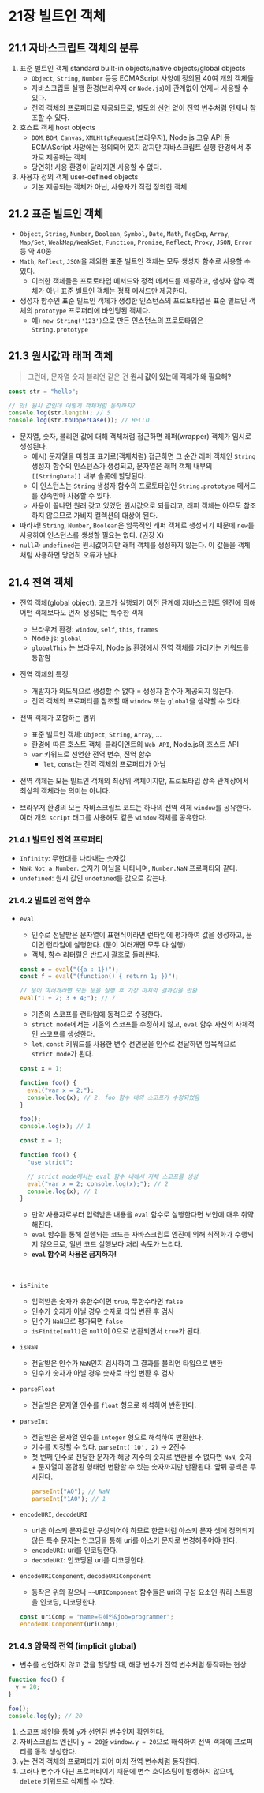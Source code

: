 # 21장 빌트인 객체

## 21.1 자바스크립트 객체의 분류

1. 표준 빌트인 객체 standard built-in objects/native objects/global objects
   - `Object`, `String`, `Number` 등등 ECMAScript 사양에 정의된 40여 개의 객체들
   - 자바스크립트 실행 환경(브라우저 or `Node.js`)에 관계없이 언제나 사용할 수 있다.
   - 전역 객체의 프로퍼티로 제공되므로, 별도의 선언 없이 전역 변수처럼 언제나 참조할 수 있다.
2. 호스트 객체 host objects
   - `DOM`, `BOM`, `Canvas`, `XMLHttpRequest`(브라우저), Node.js 고유 API 등 ECMAScript 사양에는 정의되어 있지 않지만 자바스크립트 실행 환경에서 추가로 제공하는 객체
   - 당연히! 사용 환경이 달라지면 사용할 수 없다.
3. 사용자 정의 객체 user-defined objects
   - 기본 제공되는 객체가 아닌, 사용자가 직접 정의한 객체

## 21.2 표준 빌트인 객체

- `Object`, `String`, `Number`, `Boolean`, `Symbol`, `Date`, `Math`, `RegExp`, `Array`, `Map/Set`, `WeakMap/WeakSet`, `Function`, `Promise`, `Reflect`, `Proxy`, `JSON`, `Error` 등 약 40종
- `Math`, `Reflect`, `JSON`을 제외한 표준 빌트인 객체는 모두 생성자 함수로 사용할 수 있다.
  - 이러한 객체들은 프로토타입 메서드와 정적 메서드를 제공하고, 생성자 함수 객체가 아닌 표준 빌트인 객체는 정적 메서드만 제공한다.
- 생성자 함수인 표준 빌트인 객체가 생성한 인스턴스의 프로토타입은 표준 빌트인 객체의 `prototype` 프로퍼티에 바인딩된 객체다.
  - 예) `new String('123')`으로 만든 인스턴스의 프로토타입은 `String.prototype`

## 21.3 원시값과 래퍼 객체

> 그런데, 문자열 숫자 불리언 같은 건 **원시 값이 있는데 객체가 왜 필요해?**

```javascript
const str = "hello";

// 앗! 원시 값인데 어떻게 객체처럼 동작하지?
console.log(str.length); // 5
console.log(str.toUpperCase()); // HELLO
```

- 문자열, 숫자, 불리언 값에 대해 객체처럼 접근하면 래퍼(wrapper) 객체가 임시로 생성된다.
  - 예시) 문자열을 마침표 표기로(객체처럼) 접근하면 그 순간 래퍼 객체인 `String` 생성자 함수의 인스턴스가 생성되고, 문자열은 래퍼 객체 내부의 `[[StringData]]` 내부 슬롯에 할당된다.
  - 이 인스턴스는 `String` 생성자 함수의 프로토타입인 `String.prototype` 메서드를 상속받아 사용할 수 있다.
  - 사용이 끝나면 원래 갖고 있었던 원시값으로 되돌리고, 래퍼 객체는 아무도 참조하지 않으므로 가비지 컬렉션의 대상이 된다.
- 따라서! `String`, `Number`, `Boolean`은 암묵적인 래퍼 객체로 생성되기 때문에 `new`를 사용하여 인스턴스를 생성할 필요는 없다. (권장 X)
- `null`과 `undefined`는 원시값이지만 래퍼 객체를 생성하지 않는다. 이 값들을 객체처럼 사용하면 당연히 오류가 난다.

## 21.4 전역 객체

- 전역 객체(global object): 코드가 실행되기 이전 단계에 자바스크립트 엔진에 의해 어떤 객체보다도 먼저 생성되는 특수한 객체

  - 브라우저 환경: `window`, `self`, `this`, `frames`
  - Node.js: `global`
  - `globalThis` 는 브라우저, Node.js 환경에서 전역 객체를 가리키는 키워드를 통합함

- 전역 객체의 특징
  - 개발자가 의도적으로 생성할 수 없다 = 생성자 함수가 제공되지 않는다.
  - 전역 객체의 프로퍼티를 참조할 때 `window` 또는 `global`을 생략할 수 있다.
- 전역 객체가 포함하는 범위
  - 표준 빌트인 객체: `Object`, `String`, `Array`, ...
  - 환경에 따른 호스트 객체: 클라이언트의 `Web API`, Node.js의 호스트 API
  - `var` 키워드로 선언한 전역 변수, 전역 함수
    - `let`, `const`는 전역 객체의 프로퍼티가 아님
- 전역 객체는 모든 빌트인 객체의 최상위 객체이지만, 프로토타입 상속 관계상에서 최상위 객체라는 의미는 아니다.
- 브라우저 환경의 모든 자바스크립트 코드는 하나의 전역 객체 `window`를 공유한다. 여러 개의 `script` 태그를 사용해도 같은 `window` 객체를 공유한다.

### 21.4.1 빌트인 전역 프로퍼티

- `Infinity`: 무한대를 나타내는 숫자값
- `NaN`: `Not a Number`. 숫자가 아님을 나타내며, `Number.NaN` 프로퍼티와 같다.
- `undefined`: 원시 값인 `undefined`를 값으로 갖는다.

### 21.4.2 빌트인 전역 함수

- `eval`

  - 인수로 전달받은 문자열이 표현식이라면 런타임에 평가하여 값을 생성하고, 문이면 런타임에 실행한다. (문이 여러개면 모두 다 실행)
  - 객체, 함수 리터럴은 반드시 괄호로 둘러싼다.

  ```javascript
  const o = eval("({a : 1})");
  const f = eval("(function() { return 1; })");

  // 문이 여러개라면 모든 문을 실행 후 가장 마지막 결과값을 반환
  eval("1 + 2; 3 + 4;"); // 7
  ```

  - 기존의 스코프를 런타임에 동적으로 수정한다.
  - `strict mode`에서는 기존의 스코프를 수정하지 않고, `eval` 함수 자신의 자체적인 스코프를 생성한다.
  - `let`, `const` 키워드를 사용한 변수 선언문을 인수로 전달하면 암묵적으로 `strict mode`가 된다.

  ```javascript
  const x = 1;

  function foo() {
    eval("var x = 2;");
    console.log(x); // 2. foo 함수 내의 스코프가 수정되었음
  }

  foo();
  console.log(x); // 1
  ```

  ```javascript
  const x = 1;

  function foo() {
    "use strict";

    // strict mode에서는 eval 함수 내에서 자체 스코프를 생성
    eval("var x = 2; console.log(x);"); // 2
    console.log(x); // 1
  }
  ```

  - 만약 사용자로부터 입력받은 내용을 `eval` 함수로 실행한다면 보안에 매우 취약해진다.
  - `eval` 함수를 통해 실행되는 코드는 자바스크립트 엔진에 의해 최적화가 수행되지 않으므로, 일반 코드 실행보다 처리 속도가 느리다.
  - **`eval` 함수의 사용은 금지하자!**

<br>

- `isFinite`

  - 입력받은 숫자가 유한수이면 `true`, 무한수라면 `false`
  - 인수가 숫자가 아닐 경우 숫자로 타입 변환 후 검사
  - 인수가 `NaN`으로 평가되면 `false`
  - `isFinite(null)`은 `null`이 0으로 변환되면서 `true`가 된다.

- `isNaN`

  - 전달받은 인수가 `NaN`인지 검사하여 그 결과를 불리언 타입으로 변환
  - 인수가 숫자가 아닐 경우 숫자로 타입 변환 후 검사

- `parseFloat`

  - 전달받은 문자열 인수를 `float` 형으로 해석하여 반환한다.

- `parseInt`

  - 전달받은 문자열 인수를 `integer` 형으로 해석하여 반환한다.
  - 기수를 지정할 수 있다. `parseInt('10', 2)` -> 2진수
  - 첫 번째 인수로 전달한 문자가 해당 지수의 숫자로 변환될 수 없다면 `NaN`, 숫자 + 문자열이 혼합된 형태면 변환할 수 있는 숫자까지만 반환된다. 앞뒤 공백은 무시된다.
    ```javascript
    parseInt("A0"); // NaN
    parseInt("1A0"); // 1
    ```

- `encodeURI`, `decodeURI`

  - url은 아스키 문자로만 구성되어야 하므로 한글처럼 아스키 문자 셋에 정의되지 않은 특수 문자는 인코딩을 통해 uri를 아스키 문자로 변경해주어야 한다.
  - `encodeURI`: uri를 인코딩한다.
  - `decodeURI`: 인코딩된 uri를 디코딩한다.

- `encodeURIComponent`, `decodeURIComponent`
  - 동작은 위와 같으나 `~~URIComponent` 함수들은 uri의 구성 요소인 쿼리 스트링을 인코딩, 디코딩한다.
  ```javascript
  const uriComp = "name=김혜인&job=programmer";
  encodeURIComponent(uriComp);
  ```

### 21.4.3 암묵적 전역 (implicit global)

- 변수를 선언하지 않고 값을 할당할 때, 해당 변수가 전역 변수처럼 동작하는 현상

```javascript
function foo() {
  y = 20;
}

foo();
console.log(y); // 20
```

1. 스코프 체인을 통해 `y`가 선언된 변수인지 확인한다.
2. 자바스크립트 엔진이 `y = 20`을 `window.y = 20`으로 해석하여 전역 객체에 프로퍼티를 동적 생성한다.
3. `y`는 전역 객체의 프로퍼티가 되어 마치 전역 변수처럼 동작한다.
4. 그러나 변수가 아닌 프로퍼티이기 때문에 변수 호이스팅이 발생하지 않으며, `delete` 키워드로 삭제할 수 있다.
